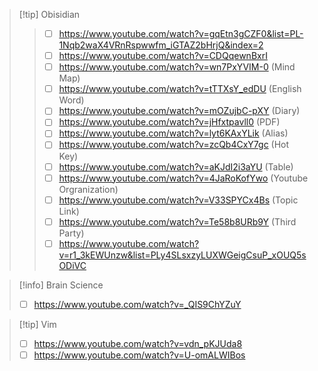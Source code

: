 
> [!tip] Obisidian
> > - [ ]  https://www.youtube.com/watch?v=gqEtn3gCZF0&list=PL-1Nqb2waX4VRnRspwwfm_iGTAZ2bHrjQ&index=2
> > - [ ] https://www.youtube.com/watch?v=CDQqewnBxrI
> > - [ ] https://www.youtube.com/watch?v=wn7PxYVIM-0 (Mind Map)
> > - [ ] https://www.youtube.com/watch?v=tTTXsY_edDU (English Word)
> > - [ ] https://www.youtube.com/watch?v=mOZujbC-pXY (Diary)
> > - [ ] https://www.youtube.com/watch?v=jHfxtpavll0 (PDF)
> > - [ ] https://www.youtube.com/watch?v=lyt6KAxYLik (Alias)
> > - [ ] https://www.youtube.com/watch?v=zcQb4CxY7gc (Hot Key)
> > - [ ] https://www.youtube.com/watch?v=aKJdI2i3aYU (Table)
> > - [ ] https://www.youtube.com/watch?v=4JaRoKofYwo (Youtube Orgranization)
> > - [ ] https://www.youtube.com/watch?v=V33SPYCx4Bs (Topic Link)
> > - [ ] https://www.youtube.com/watch?v=Te58b8URb9Y (Third Party)
> > - [ ] https://www.youtube.com/watch?v=r1_3kEWUnzw&list=PLy4SLsxzyLUXWGeigCsuP_xOUQ5sODiVC
> > 



> [!info] Brain Science
> - [ ]  https://www.youtube.com/watch?v=_QIS9ChYZuY



> [!tip] Vim
> - [ ] https://www.youtube.com/watch?v=vdn_pKJUda8
> - [ ] https://www.youtube.com/watch?v=U-omALWIBos

